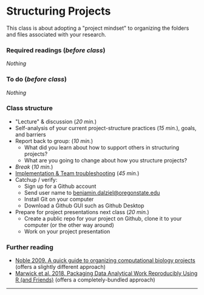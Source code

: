 # Structuring Projects

This class is about adopting a "project mindset" to organizing the folders and files associated with your research.

### Required readings (_before class_)
_Nothing_
<!-- - Notes: [tex/StructuredProjects.pdf](tex/StructuredProjects.pdf) -->

### To do (_before class_)
_Nothing_

### Class structure
* "Lecture" & discussion (_20 min._)
* Self-analysis of your current project-structure practices (_15 min._), goals, and barriers
* Report back to group: (_10 min._)
  *   What did you learn about how to support others in structuring projects? 
  *   What are you going to change about how you structure projects?
* _Break_ (_10 min._)
* [Implementation & Team troubleshooting](classes/Implementation) (_45 min._)
 * Catchup / verify:  
   * Sign up for a Github account
   * Send user name to benjamin.dalziel@oregonstate.edu
   * Install Git on your computer
   * Download a Github GUI such as Github Desktop
 * Prepare for project presentations next class (_20 min._)
   * Create a public repo for your project on Github, clone it to your computer (or the other way around)
   * Work on your project presentation


### Further reading
- [Noble 2009. A quick guide to organizing computational biology projects](../../readings/pdfs/Noble2009.pdf) (offers a slightly different approach)
- [Marwick et al. 2018. Packaging Data Analytical Work Reproducibly Using R (and Friends)](../../readings/pdfs/Marwick2018.pdf) (offers a completely-bundled approach)

***

